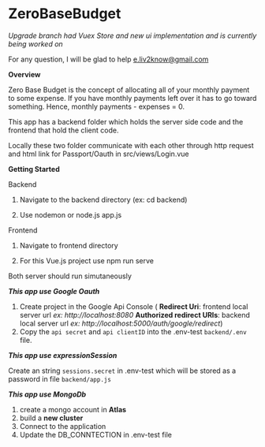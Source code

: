 # ZeroBaseBudget

*Upgrade branch had Vuex Store and new ui implementation and is currently being worked on*

For any question, I will be glad to help e.liv2know@gmail.com

**Overview**

Zero Base Budget is the concept of allocating all of your monthly payment to some expense.  If you have monthly payments left over it has to go toward something.  Hence,   monthly payments - expenses = 0.



This app has a backend folder which holds the server side code and the frontend that hold the client code.  

Locally these two folder communicate with each other through http request and html link for Passport/Oauth in src/views/Login.vue

**Getting Started**

Backend


1. Navigate to the backend directory (ex: cd backend)

2. Use nodemon or node.js app.js 

Frontend

1. Navigate to frontend directory

2. For this Vue.js project use npm run serve

Both server should run simutaneously

***This app use Google Oauth***
1. Create project in the Google Api Console
( **Redirect Uri**: frontend local server url *ex: http://localhost:8080* 
  **Authorized redirect URIs**: backend local server url *ex: http://localhost:5000/auth/google/redirect*)
2. Copy the ```api secret``` and ```api clientID``` into the .env-test ```backend/.env``` file.  


***This app use expressionSession***

Create an string  ```sessions.secret``` in .env-test which will be stored as a password in file ```backend/app.js```

***This app use MongoDb***

1. create a mongo account in **Atlas**
2. build a **new cluster**
3. Connect to the application
4. Update the DB_CONNTECTION in .env-test file
